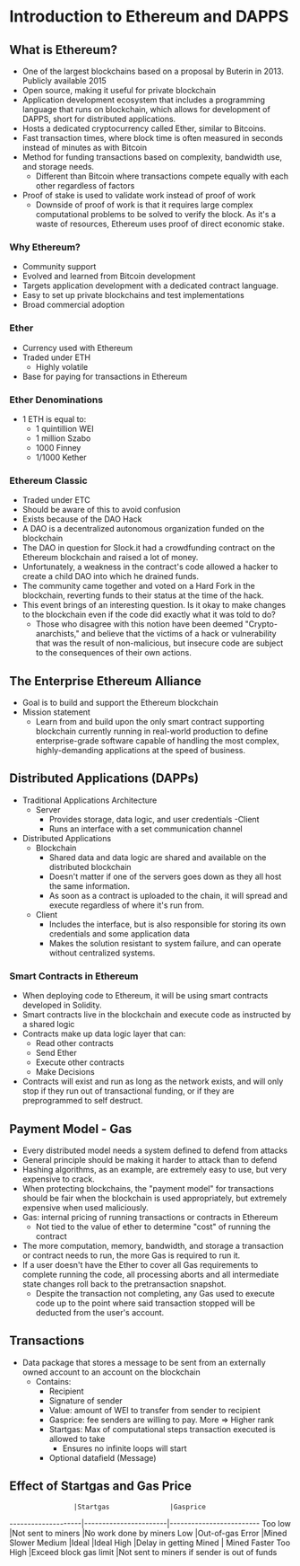 # Introduction to Ethereum and DAPPS

## What is Ethereum?

- One of the largest blockchains based on a proposal by Buterin in 2013. Publicly available 2015
- Open source, making it useful for private blockchain
- Application development ecosystem that includes a programming language that runs on blockchain, which allows for development of DAPPS, short for distributed applications.
- Hosts a dedicated cryptocurrency called Ether, similar to Bitcoins.
- Fast transaction times, where block time is often measured in seconds instead of minutes as with Bitcoin
- Method for funding transactions based on complexity, bandwidth use, and storage needs.
  - Different than Bitcoin where transactions compete equally with each other regardless of factors
- Proof of stake is used to validate work instead of proof of work
  - Downside of proof of work is that it requires large complex computational problems to be solved to verify the block. As it's a waste of resources, Ethereum uses proof of direct economic stake.

### Why Ethereum?

- Community support
- Evolved and learned from Bitcoin development
- Targets application development with a dedicated contract language.
- Easy to set up private blockchains and test implementations
- Broad commercial adoption

### Ether

- Currency used with Ethereum
- Traded under ETH
  - Highly volatile
- Base for paying for transactions in Ethereum

### Ether Denominations

- 1 ETH is equal to:
  - 1 quintillion WEI
  - 1 million Szabo
  - 1000 Finney
  - 1/1000 Kether

### Ethereum Classic

- Traded under ETC
- Should be aware of this to avoid confusion
- Exists because of the DAO Hack
- A DAO is a decentralized autonomous organization funded on the blockchain
- The DAO in question for Slock.it had a crowdfunding contract on the Ethereum blockchain and raised a lot of money.
- Unfortunately, a weakness in the contract's code allowed a hacker to create a child DAO into which he drained funds.
- The community came together and voted on a Hard Fork in the blockchain, reverting funds to their status at the time of the hack.
- This event brings of an interesting question. Is it okay to make changes to the blockchain even if the code did exactly what it was told to do?
  - Those who disagree with this notion have been deemed "Crypto-anarchists," and believe that the victims of a hack or vulnerability that was the result of non-malicious, but insecure code are subject to the consequences of their own actions.

## The Enterprise Ethereum Alliance

- Goal is to build and support the Ethereum blockchain
- Mission statement
  - Learn from and build upon the only smart contract supporting blockchain currently running in real-world production to define enterprise-grade software capable of handling the most complex, highly-demanding applications at the speed of business.

## Distributed Applications (DAPPs)

- Traditional Applications Architecture
  - Server
    - Provides storage, data logic, and user credentials
  -Client
    - Runs an interface with a set communication channel
- Distributed Applications
  - Blockchain
    - Shared data and data logic are shared and available on the distributed blockchain
    - Doesn't matter if one of the servers goes down as they all host the same information.
    - As soon as a contract is uploaded to the chain, it will spread and execute regardless of where it's run from.
  - Client
    - Includes the interface, but is also responsible for storing its own credentials and some application data
    - Makes the solution resistant to system failure, and can operate without centralized systems.

### Smart Contracts in Ethereum

- When deploying code to Ethereum, it will be using smart contracts developed in Solidity.
- Smart contracts live in the blockchain and execute code as instructed by a shared logic
- Contracts make up data logic layer that can:
  - Read other contracts
  - Send Ether
  - Execute other contracts
  - Make Decisions
- Contracts will exist and run as long as the network exists, and will only stop if they run out of transactional funding, or if they are preprogrammed to self destruct.

## Payment Model - Gas

- Every distributed model needs a system defined to defend from attacks
- General principle should be making it harder to attack than to defend
- Hashing algorithms, as an example, are extremely easy to use, but very expensive to crack.
- When protecting blockchains, the "payment model" for transactions should be fair when the blockchain is used appropriately, but extremely expensive when used maliciously.
- Gas: internal pricing of running transactions or contracts in Ethereum
  - Not tied to the value of ether to determine "cost" of running the contract
- The more computation, memory, bandwidth, and storage a transaction or contract needs to run, the more Gas is required to run it.
- If a user doesn't have the Ether to cover all Gas requirements to complete running the code, all processing aborts and all intermediate state changes roll back to the pretransaction snapshot.
  - Despite the transaction not completing, any Gas used to execute code up to the point where said transaction stopped will be deducted from the user's account.

## Transactions

- Data package that stores a message to be sent from an externally owned account to an account on the blockchain
  - Contains:
    - Recipient
    - Signature of sender
    - Value: amount of WEI to transfer from sender to recipient
    - Gasprice: fee senders are willing to pay. More => Higher rank
    - Startgas: Max of computational steps transaction executed is allowed to take
      - Ensures no infinite loops will start
    - Optional datafield (Message)

## Effect of Startgas and Gas Price

                    |Startgas               |Gasprice
--------------------|-----------------------|-------------------------
Too low             |Not sent to miners     |No work done by miners
Low                 |Out-of-gas Error       |Mined Slower
Medium              |Ideal                  |Ideal
High                |Delay in getting Mined | Mined Faster
Too High            |Exceed block gas limit |Not sent to miners if sender is out of funds